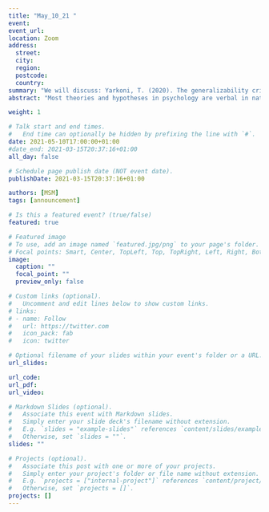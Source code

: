 ```yaml
---
title: "May_10_21 "
event:
event_url:
location: Zoom
address:
  street:
  city:
  region:
  postcode:
  country:
summary: "We will discuss: Yarkoni, T. (2020). The generalizability crisis. Behavioral and Brain Sciences, 1-37." 
abstract: "Most theories and hypotheses in psychology are verbal in nature, yet their evaluation overwhelmingly relies on inferential statistical procedures. The validity of the move from qualitative to quantitative analysis depends on the verbal and statistical expressions of a hypothesis being closely aligned—that is, that the two must refer to roughly the same set of hypothetical observations. Here I argue that many applications of statistical inference in psychology fail to meet this basic condition. Focusing on the most widely used class of model in psychology—the linear mixed model—I explore the consequences of failing to statistically operationalize verbal hypotheses in a way that respects researchers' actual generalization intentions. I demonstrate that whereas the "random effect" formalism is used pervasively in psychology to model inter-subject variability, few researchers accord the same treatment to other variables they clearly intend to generalize over (e.g., stimuli, tasks, or research sites). The under-specification of random effects imposes far stronger constraints on the generalizability of results than most researchers appreciate. Ignoring these constraints can dramatically inflate false positive rates, and often leads researchers to draw sweeping verbal generalizations that lack a meaningful connection to the statistical quantities they are putatively based on. I argue that failure to take the alignment between verbal and statistical expressions seriously lies at the heart of many of psychology's ongoing problems (e.g., the replication crisis), and conclude with a discussion of several potential avenues for improvement. https://doi:10.1017/S0140525X20001685 "

weight: 1

# Talk start and end times.
#   End time can optionally be hidden by prefixing the line with `#`.
date: 2021-05-10T17:00:00+01:00
#date_end: 2021-03-15T20:37:16+01:00
all_day: false

# Schedule page publish date (NOT event date).
publishDate: 2021-03-15T20:37:16+01:00

authors: [MSM]
tags: [announcement]

# Is this a featured event? (true/false)
featured: true

# Featured image
# To use, add an image named `featured.jpg/png` to your page's folder. 
# Focal points: Smart, Center, TopLeft, Top, TopRight, Left, Right, BottomLeft, Bottom, BottomRight.
image:
  caption: ""
  focal_point: ""
  preview_only: false

# Custom links (optional).
#   Uncomment and edit lines below to show custom links.
# links:
# - name: Follow
#   url: https://twitter.com
#   icon_pack: fab
#   icon: twitter

# Optional filename of your slides within your event's folder or a URL.
url_slides:

url_code:
url_pdf:
url_video:

# Markdown Slides (optional).
#   Associate this event with Markdown slides.
#   Simply enter your slide deck's filename without extension.
#   E.g. `slides = "example-slides"` references `content/slides/example-slides.md`.
#   Otherwise, set `slides = ""`.
slides: ""

# Projects (optional).
#   Associate this post with one or more of your projects.
#   Simply enter your project's folder or file name without extension.
#   E.g. `projects = ["internal-project"]` references `content/project/deep-learning/index.md`.
#   Otherwise, set `projects = []`.
projects: []
---
```

